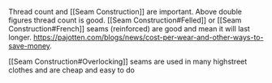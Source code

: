 Thread count and [[Seam Construction]] are important. Above double figures thread count is good. [[Seam Construction#Felled]] or [[Seam Construction#French]] seams (reinforced) are good and mean it will last longer. https://pajotten.com/blogs/news/cost-per-wear-and-other-ways-to-save-money.

[[Seam Construction#Overlocking]] seams are used in many highstreet clothes and are cheap and easy to do
